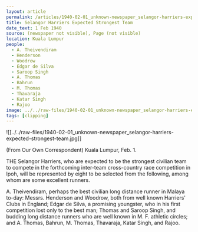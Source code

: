 ```yaml
---
layout: article
permalink: /articles/1940-02-01_unknown-newspaper_selangor-harriers-expected-strongest-team/
title: Selangor Harriers Expected Strongest Team
date_text: 1 Feb 1940
source: (newspaper not visible), Page (not visible)
location: Kuala Lumpur
people:
  - A. Theivendiram
  - Henderson
  - Woodrow
  - Edgar de Silva
  - Saroop Singh
  - A. Thomas
  - Bahrun
  - M. Thomas
  - Thavaraja
  - Katar Singh
  - Rajoo
image: ../../raw-files/1940-02-01_unknown-newspaper_selangor-harriers-expected-strongest-team.jpg
tags: [clipping]
---
```

![[../../raw-files/1940-02-01_unknown-newspaper_selangor-harriers-expected-strongest-team.jpg]]

(From Our Own Correspondent)
Kuala Lumpur, Feb. 1.

THE Selangor Harriers, who are expected to be the strongest civilian team to compete in the forthcoming inter-team cross-country race competition in Ipoh, will be represented by eight to be selected from the following, among whom are some excellent runners.

A. Theivendiram, perhaps the best civilian long distance runner in Malaya to-day: Messrs. Henderson and Woodrow, both from well known Harriers' Clubs in England; Edgar de Silva, a promising youngster, who in his first competition lost only to the best man; Thomas and Saroop Singh, and budding long distance runners who are well known in M. F. athletic circles; and A. Thomas, Bahrun, M. Thomas, Thavaraja, Katar Singh, and Rajoo.